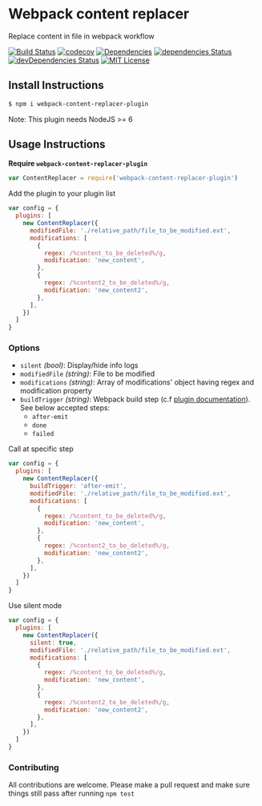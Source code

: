 # Webpack content replacer

Replace content in file in webpack workflow

[![Build Status][build-badge]][build]
[![codecov][codecoverage-badge]][codecoverage]
[![Dependencies][dependencyci-badge]][dependencyci]
[![dependencies Status][dependencies-badge]][dependencies]
[![devDependencies Status][devDependencies-badge]][devDependencies]
[![MIT License][license-badge]][LICENSE]

## Install Instructions

```bash
$ npm i webpack-content-replacer-plugin
```
Note: This plugin needs NodeJS >= 6

## Usage Instructions

**Require `webpack-content-replacer-plugin`**
```javascript
var ContentReplacer = require('webpack-content-replacer-plugin')
```

Add the plugin to your plugin list
```javascript
var config = {
  plugins: [
    new ContentReplacer({
      modifiedFile: './relative_path/file_to_be_modified.ext',
      modifications: [
        {
          regex: /%content_to_be_deleted%/g,
          modification: 'new_content',
        },
        {
          regex: /%content2_to_be_deleted%/g,
          modification: 'new_content2',
        },
      ],
    })
  ]
}
```

### Options

- `silent` _(bool)_: Display/hide info logs
- `modifiedFile` _(string)_: File to be modified
- `modifications` _(string)_: Array of modifications' object having regex and modification property
- `buildTrigger` _(string)_: Webpack build step (c.f [plugin documentation](https://webpack.github.io/docs/plugins.html)). See below accepted steps:
  - `after-emit`
  - `done`
  - `failed`

Call at specific step
```javascript
var config = {
  plugins: [
    new ContentReplacer({
      buildTrigger: 'after-emit',
      modifiedFile: './relative_path/file_to_be_modified.ext',
      modifications: [
        {
          regex: /%content_to_be_deleted%/g,
          modification: 'new_content',
        },
        {
          regex: /%content2_to_be_deleted%/g,
          modification: 'new_content2',
        },
      ],
    })
  ]
}
```

Use silent mode
```javascript
var config = {
  plugins: [
    new ContentReplacer({
      silent: true,
      modifiedFile: './relative_path/file_to_be_modified.ext',
      modifications: [
        {
          regex: /%content_to_be_deleted%/g,
          modification: 'new_content',
        },
        {
          regex: /%content2_to_be_deleted%/g,
          modification: 'new_content2',
        },
      ],
    })
  ]
}
```

### Contributing

All contributions are welcome. Please make a pull request and make sure things still pass after running `npm test`

[build-badge]: https://img.shields.io/travis/iGitScor/webpack-content-replacer-plugin.svg?style=flat-square
[build]: https://travis-ci.org/iGitScor/webpack-content-replacer-plugin
[codecoverage-badge]: https://codecov.io/gh/iGitScor/webpack-content-replacer-plugin/branch/master/graph/badge.svg?style=flat-square
[codecoverage]: https://codecov.io/gh/iGitScor/webpack-content-replacer-plugin
[dependencyci-badge]: https://dependencyci.com/github/iGitScor/webpack-content-replacer-plugin/badge?style=flat-square
[dependencyci]: https://dependencyci.com/github/iGitScor/webpack-content-replacer-plugin
[dependencies-badge]: https://david-dm.org/iGitScor/webpack-content-replacer-plugin/status.svg?style=flat-square
[dependencies]: https://david-dm.org/iGitScor/webpack-content-replacer-plugin
[devDependencies-badge]: https://david-dm.org/iGitScor/webpack-content-replacer-plugin/dev-status.svg?style=flat-square
[devDependencies]: https://david-dm.org/iGitScor/webpack-content-replacer-plugin?type=dev
[license-badge]: https://img.shields.io/apm/l/prettier-eslint.svg?style=flat-square
[license]: https://github.com/iGitScor/webpack-content-replacer-plugin/blob/master/LICENSE
